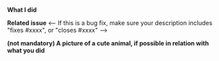 **What I did**

**Related issue**
<-- If this is a bug fix, make sure your description includes "fixes #xxxx", or
"closes #xxxx"
-->

**(not mandatory) A picture of a cute animal, if possible in relation with what you did**
